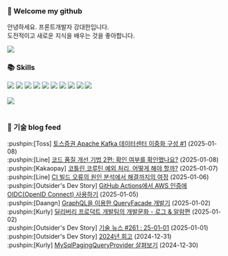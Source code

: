 ### 👋 Welcome my github

안녕하세요. 프론트개발자 강대한입니다.
<br>
도전적이고 새로운 지식을 배우는 것을 좋아합니다.

<!--
![header](https://capsule-render.vercel.app/api?type=Waving&color=auto&height=300&section=header&text=Welcome&fontAlignY=40&desc=KangDaeHan%20github%20&descSize=20&descAlignY=55&animation=fadeIn&fontSize=90)

**KangDaeHan/KangDaeHan** is a ✨ _special_ ✨ repository because its `README.md` (this file) appears on your GitHub profile.

Here are some ideas to get you started:

- 🔭 I’m currently working on ...
- 🌱 I’m currently learning ...
- 👯 I’m looking to collaborate on ...
- 🤔 I’m looking for help with ...
- 💬 Ask me about ...
- 📫 How to reach me: ...
- 😄 Pronouns: ...
- ⚡ Fun fact: ...
-->

<a href="https://twinfamily.github.io" target="_blank"><img src="https://img.shields.io/badge/Blog-121D33?style=flat-square&logo=blogger&logoColor=ffffff"/></a>

### :books: Skills
<a href="#" target="_blank"><img src="https://img.shields.io/badge/React-61DAFB?style=flat-square&logo=react&logoColor=ffffff"/></a>
<a href="#" target="_blank"><img src="https://img.shields.io/badge/Html5-E34F26?style=flat-square&logo=html5&logoColor=ffffff"/></a>
<a href="#" target="_blank"><img src="https://img.shields.io/badge/Javascript-F7DF1E?style=flat-square&logo=javascript&logoColor=ffffff"/></a>
<a href="#" target="_blank"><img src="https://img.shields.io/badge/Cssmodules-000000?style=flat-square&logo=cssmodules&logoColor=ffffff"/></a>
<a href="#" target="_blank"><img src="https://img.shields.io/badge/Node.js-339933?style=flat-square&logo=nodedotjs&logoColor=ffffff"/></a>
<a href="#" target="_blank"><img src="https://img.shields.io/badge/Typescript-3178C6?style=flat-square&logo=typescript&logoColor=ffffff"/></a>
<a href="#" target="_blank"><img src="https://img.shields.io/badge/Git-F05032?style=flat-square&logo=git&logoColor=ffffff"/></a>
<a href="#" target="_blank"><img src="https://img.shields.io/badge/Gitlab-FC6D26?style=flat-square&logo=gitlab&logoColor=ffffff"/></a>
<a href="#" target="_blank"><img src="https://img.shields.io/badge/Webpack-8DD6F9?style=flat-square&logo=webpack&logoColor=ffffff"/></a>
<a href="#" target="_blank"><img src="https://img.shields.io/badge/Vite-646CFF?style=flat-square&logo=vite&logoColor=ffffff"/></a>
<br><br>
<img src="https://github-readme-stats.vercel.app/api/top-langs/?username=KangDaeHan&layout=compact">
<br><br>
### :round_pushpin: 기술 blog feed
<!-- BLOG-POST-LIST:START --><div>:pushpin:[Toss] <a target="_blank" href="https://toss.tech/article/kafka-distribution-1">토스증권 Apache Kafka 데이터센터 이중화 구성 #1</a> (2025-01-08)</div><div>:pushpin:[Line] <a target="_blank" href="https://techblog.lycorp.co.jp/ko/techniques-for-improving-code-quality-2">코드 품질 개선 기법 2편: 확인 여부를 확인했나요?</a> (2025-01-08)</div><div>:pushpin:[Kakaopay] <a target="_blank" href="https://tech.kakaopay.com/post/coroutine-exceptions-handling/">코틀린 코루틴 예외 처리, 어떻게 해야 할까?</a> (2025-01-07)</div><div>:pushpin:[Line] <a target="_blank" href="https://techblog.lycorp.co.jp/ko/analysis-and-resolution-of-the-ci-build-error">CI 빌드 오류의 원인 분석에서 해결까지의 여정</a> (2025-01-06)</div><div>:pushpin:[Outsider's Dev Story] <a target="_blank" href="https://blog.outsider.ne.kr/1750">GitHub Actions에서 AWS 인증에 OIDC&lpar;OpenID Connect&rpar; 사용하기</a> (2025-01-05)</div><div>:pushpin:[Daangn] <a target="_blank" href="https://medium.com/daangn/graphql%EC%9D%84-%EC%9D%B4%EC%9A%A9%ED%95%9C-queryfacade-%EA%B0%9C%EB%B0%9C%EA%B8%B0-d764fd300067?source=rss----4505f82a2dbd---4">GraphQL을 이용한 QueryFacade 개발기</a> (2025-01-02)</div><div>:pushpin:[Kurly] <a target="_blank" href="http://thefarmersfront.github.io/blog/deliveryproductteam-culture-1/">딜리버리 프로덕트 개발팀의 개발문화 - 로그 &amp; 알람편</a> (2025-01-02)</div><div>:pushpin:[Outsider's Dev Story] <a target="_blank" href="https://blog.outsider.ne.kr/1749">기술 뉴스 #261 : 25-01-01</a> (2025-01-01)</div><div>:pushpin:[Outsider's Dev Story] <a target="_blank" href="https://blog.outsider.ne.kr/1748">2024년 회고</a> (2024-12-31)</div><div>:pushpin:[Kurly] <a target="_blank" href="http://thefarmersfront.github.io/blog/2024-mysql-paging-query-provider/">MySqlPagingQueryProvider 살펴보기</a> (2024-12-30)</div><!-- BLOG-POST-LIST:END -->

<!-- ![Anurag's GitHub stats](https://github-readme-stats.vercel.app/api?username=KangDaeHan&show_icons=true&theme=radical) -->
